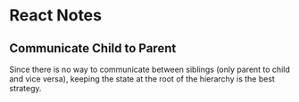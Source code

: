 # React Notes
## Communicate Child to Parent
Since there is no way to communicate between siblings (only
parent to child and vice versa), keeping the state at the root
of the hierarchy is the best strategy.
